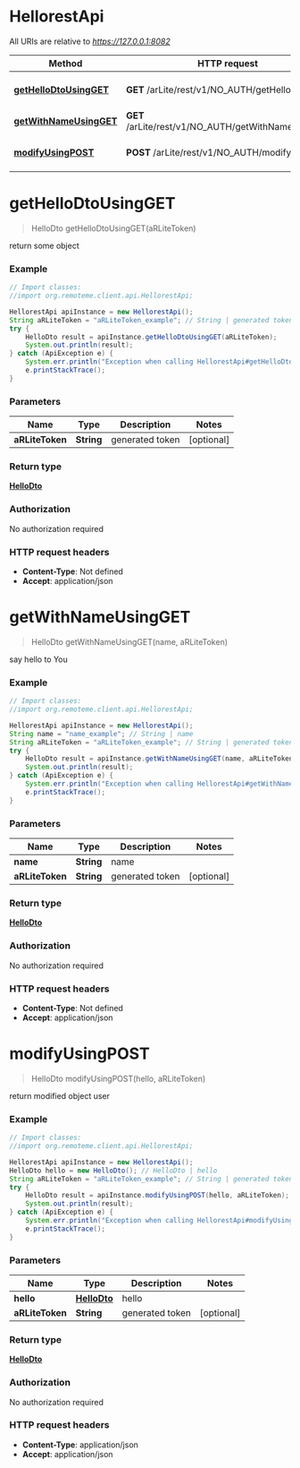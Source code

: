 # HellorestApi

All URIs are relative to *https://127.0.0.1:8082*

Method | HTTP request | Description
------------- | ------------- | -------------
[**getHelloDtoUsingGET**](HellorestApi.md#getHelloDtoUsingGET) | **GET** /arLite/rest/v1/NO_AUTH/getHelloDto/ | return some object
[**getWithNameUsingGET**](HellorestApi.md#getWithNameUsingGET) | **GET** /arLite/rest/v1/NO_AUTH/getWithName/{name}/ | say hello to You
[**modifyUsingPOST**](HellorestApi.md#modifyUsingPOST) | **POST** /arLite/rest/v1/NO_AUTH/modify/ | return modified object user


<a name="getHelloDtoUsingGET"></a>
# **getHelloDtoUsingGET**
> HelloDto getHelloDtoUsingGET(aRLiteToken)

return some object

### Example
```java
// Import classes:
//import org.remoteme.client.api.HellorestApi;

HellorestApi apiInstance = new HellorestApi();
String aRLiteToken = "aRLiteToken_example"; // String | generated token
try {
    HelloDto result = apiInstance.getHelloDtoUsingGET(aRLiteToken);
    System.out.println(result);
} catch (ApiException e) {
    System.err.println("Exception when calling HellorestApi#getHelloDtoUsingGET");
    e.printStackTrace();
}
```

### Parameters

Name | Type | Description  | Notes
------------- | ------------- | ------------- | -------------
 **aRLiteToken** | **String**| generated token | [optional]

### Return type

[**HelloDto**](HelloDto.md)

### Authorization

No authorization required

### HTTP request headers

 - **Content-Type**: Not defined
 - **Accept**: application/json

<a name="getWithNameUsingGET"></a>
# **getWithNameUsingGET**
> HelloDto getWithNameUsingGET(name, aRLiteToken)

say hello to You

### Example
```java
// Import classes:
//import org.remoteme.client.api.HellorestApi;

HellorestApi apiInstance = new HellorestApi();
String name = "name_example"; // String | name
String aRLiteToken = "aRLiteToken_example"; // String | generated token
try {
    HelloDto result = apiInstance.getWithNameUsingGET(name, aRLiteToken);
    System.out.println(result);
} catch (ApiException e) {
    System.err.println("Exception when calling HellorestApi#getWithNameUsingGET");
    e.printStackTrace();
}
```

### Parameters

Name | Type | Description  | Notes
------------- | ------------- | ------------- | -------------
 **name** | **String**| name |
 **aRLiteToken** | **String**| generated token | [optional]

### Return type

[**HelloDto**](HelloDto.md)

### Authorization

No authorization required

### HTTP request headers

 - **Content-Type**: Not defined
 - **Accept**: application/json

<a name="modifyUsingPOST"></a>
# **modifyUsingPOST**
> HelloDto modifyUsingPOST(hello, aRLiteToken)

return modified object user

### Example
```java
// Import classes:
//import org.remoteme.client.api.HellorestApi;

HellorestApi apiInstance = new HellorestApi();
HelloDto hello = new HelloDto(); // HelloDto | hello
String aRLiteToken = "aRLiteToken_example"; // String | generated token
try {
    HelloDto result = apiInstance.modifyUsingPOST(hello, aRLiteToken);
    System.out.println(result);
} catch (ApiException e) {
    System.err.println("Exception when calling HellorestApi#modifyUsingPOST");
    e.printStackTrace();
}
```

### Parameters

Name | Type | Description  | Notes
------------- | ------------- | ------------- | -------------
 **hello** | [**HelloDto**](HelloDto.md)| hello |
 **aRLiteToken** | **String**| generated token | [optional]

### Return type

[**HelloDto**](HelloDto.md)

### Authorization

No authorization required

### HTTP request headers

 - **Content-Type**: application/json
 - **Accept**: application/json

